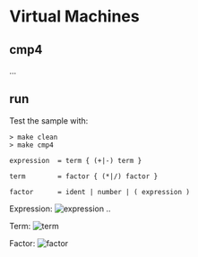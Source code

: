 # Virtual Machines


## cmp4

...

## run

Test the sample with:

```
> make clean
> make cmp4
```

```ebnf
expression	= term { (+|-) term }

term		= factor { (*|/) factor }

factor		= ident | number | ( expression )
```


Expression:
![expression ..](https://user-images.githubusercontent.com/271797/188278982-1ff42147-4e27-490e-ad9f-1b465ed131be.svg)

Term:
![term](https://user-images.githubusercontent.com/271797/188279089-32abec43-650d-4acb-9d3c-37bb86bd49fe.svg)

Factor:
![factor](https://user-images.githubusercontent.com/271797/188279057-9cc5ec8d-0c7e-4af0-a579-10491d51caf2.svg)

